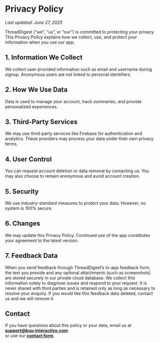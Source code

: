 # Privacy Policy

_Last updated: June 27, 2025_

ThreadDigest (“we”, “us”, or “our”) is committed to protecting your privacy. This Privacy Policy explains how we collect, use, and protect your information when you use our app.

## 1. Information We Collect

We collect user-provided information such as email and username during signup. Anonymous users are not linked to personal identifiers.

## 2. How We Use Data

Data is used to manage your account, track summaries, and provide personalized experiences.

## 3. Third-Party Services

We may use third-party services like Firebase for authentication and analytics. These providers may process your data under their own privacy terms.

## 4. User Control

You can request account deletion or data removal by contacting us. You may also choose to remain anonymous and avoid account creation.

## 5. Security

We use industry-standard measures to protect your data. However, no system is 100% secure.

## 6. Changes

We may update this Privacy Policy. Continued use of the app constitutes your agreement to the latest version.

## 7. Feedback Data

When you send feedback through ThreadDigest’s in-app feedback form, the text you provide and any optional attachments (such as screenshots) are stored securely in our private cloud database. We collect this information solely to diagnose issues and respond to your request. It is never shared with third parties and is retained only as long as necessary to resolve your enquiry. If you would like this feedback data deleted, contact us and we will remove it.

## Contact

If you have questions about this policy or your data, email us at **support@kuu-interactive.com**  
or use our **[contact form](https://forms.gle/LvNBaoqzbFKNx6hRA)**.

